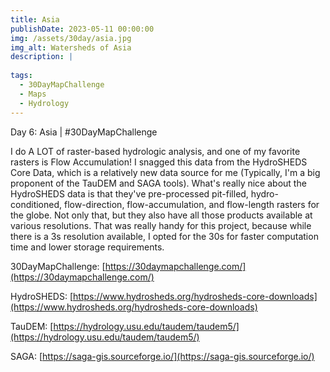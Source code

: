```yaml
---
title: Asia
publishDate: 2023-05-11 00:00:00
img: /assets/30day/asia.jpg
img_alt: Watersheds of Asia
description: |
  
tags:
  - 30DayMapChallenge
  - Maps
  - Hydrology
---
```


Day 6: Asia | #30DayMapChallenge

I do A LOT of raster-based hydrologic analysis, and one of my favorite rasters is Flow Accumulation!  I snagged this data from the HydroSHEDS Core Data, which is a relatively new data source for me (Typically, I'm a big proponent of the TauDEM and SAGA tools).  What's really nice about the HydroSHEDS data is that they've pre-processed pit-filled, hydro-conditioned, flow-direction, flow-accumulation, and flow-length rasters for the globe.  Not only that, but they also have all those products available at various resolutions.  That was really handy for this project, because while there is a 3s resolution available, I opted for the 30s for faster computation time and lower storage requirements.  

30DayMapChallenge:  [https://30daymapchallenge.com/](https://30daymapchallenge.com/)

HydroSHEDS:  [https://www.hydrosheds.org/hydrosheds-core-downloads](https://www.hydrosheds.org/hydrosheds-core-downloads)

TauDEM:  [https://hydrology.usu.edu/taudem/taudem5/](https://hydrology.usu.edu/taudem/taudem5/)

SAGA:  [https://saga-gis.sourceforge.io/](https://saga-gis.sourceforge.io/)